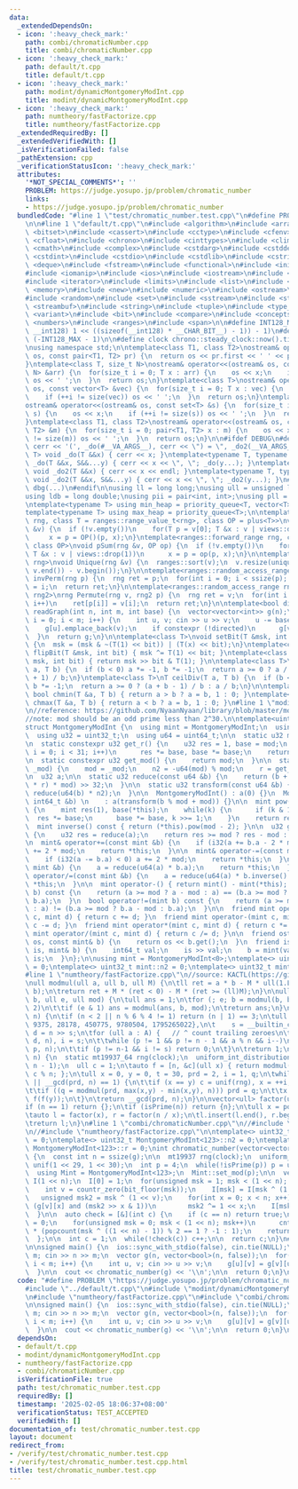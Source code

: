 ```yaml
---
data:
  _extendedDependsOn:
  - icon: ':heavy_check_mark:'
    path: combi/chromaticNumber.cpp
    title: combi/chromaticNumber.cpp
  - icon: ':heavy_check_mark:'
    path: default/t.cpp
    title: default/t.cpp
  - icon: ':heavy_check_mark:'
    path: modint/dynamicMontgomeryModInt.cpp
    title: modint/dynamicMontgomeryModInt.cpp
  - icon: ':heavy_check_mark:'
    path: numtheory/fastFactorize.cpp
    title: numtheory/fastFactorize.cpp
  _extendedRequiredBy: []
  _extendedVerifiedWith: []
  _isVerificationFailed: false
  _pathExtension: cpp
  _verificationStatusIcon: ':heavy_check_mark:'
  attributes:
    '*NOT_SPECIAL_COMMENTS*': ''
    PROBLEM: https://judge.yosupo.jp/problem/chromatic_number
    links:
    - https://judge.yosupo.jp/problem/chromatic_number
  bundledCode: "#line 1 \"test/chromatic_number.test.cpp\"\n#define PROBLEM \"https://judge.yosupo.jp/problem/chromatic_number\"\
    \n\n#line 1 \"default/t.cpp\"\n#include <algorithm>\n#include <array>\n#include\
    \ <bitset>\n#include <cassert>\n#include <cctype>\n#include <cfenv>\n#include\
    \ <cfloat>\n#include <chrono>\n#include <cinttypes>\n#include <climits>\n#include\
    \ <cmath>\n#include <complex>\n#include <cstdarg>\n#include <cstddef>\n#include\
    \ <cstdint>\n#include <cstdio>\n#include <cstdlib>\n#include <cstring>\n#include\
    \ <deque>\n#include <fstream>\n#include <functional>\n#include <initializer_list>\n\
    #include <iomanip>\n#include <ios>\n#include <iostream>\n#include <istream>\n\
    #include <iterator>\n#include <limits>\n#include <list>\n#include <map>\n#include\
    \ <memory>\n#include <new>\n#include <numeric>\n#include <ostream>\n#include <queue>\n\
    #include <random>\n#include <set>\n#include <sstream>\n#include <stack>\n#include\
    \ <streambuf>\n#include <string>\n#include <tuple>\n#include <type_traits>\n#include\
    \ <variant>\n#include <bit>\n#include <compare>\n#include <concepts>\n#include\
    \ <numbers>\n#include <ranges>\n#include <span>\n\n#define INT128_MAX (__int128)(((unsigned\
    \ __int128) 1 << ((sizeof(__int128) * __CHAR_BIT__) - 1)) - 1)\n#define INT128_MIN\
    \ (-INT128_MAX - 1)\n\n#define clock chrono::steady_clock::now().time_since_epoch().count()\n\
    \nusing namespace std;\n\ntemplate<class T1, class T2>\nostream& operator<<(ostream&\
    \ os, const pair<T1, T2> pr) {\n  return os << pr.first << ' ' << pr.second;\n\
    }\ntemplate<class T, size_t N>\nostream& operator<<(ostream& os, const array<T,\
    \ N> &arr) {\n  for(size_t i = 0; T x : arr) {\n    os << x;\n    if (++i != N)\
    \ os << ' ';\n  }\n  return os;\n}\ntemplate<class T>\nostream& operator<<(ostream&\
    \ os, const vector<T> &vec) {\n  for(size_t i = 0; T x : vec) {\n    os << x;\n\
    \    if (++i != size(vec)) os << ' ';\n  }\n  return os;\n}\ntemplate<class T>\n\
    ostream& operator<<(ostream& os, const set<T> &s) {\n  for(size_t i = 0; T x :\
    \ s) {\n    os << x;\n    if (++i != size(s)) os << ' ';\n  }\n  return os;\n\
    }\ntemplate<class T1, class T2>\nostream& operator<<(ostream& os, const map<T1,\
    \ T2> &m) {\n  for(size_t i = 0; pair<T1, T2> x : m) {\n    os << x;\n    if (++i\
    \ != size(m)) os << ' ';\n  }\n  return os;\n}\n\n#ifdef DEBUG\n#define dbg(...)\
    \ cerr << '(', _do(#__VA_ARGS__), cerr << \") = \", _do2(__VA_ARGS__)\ntemplate<typename\
    \ T> void _do(T &&x) { cerr << x; }\ntemplate<typename T, typename ...S> void\
    \ _do(T &&x, S&&...y) { cerr << x << \", \"; _do(y...); }\ntemplate<typename T>\
    \ void _do2(T &&x) { cerr << x << endl; }\ntemplate<typename T, typename ...S>\
    \ void _do2(T &&x, S&&...y) { cerr << x << \", \"; _do2(y...); }\n#else\n#define\
    \ dbg(...)\n#endif\n\nusing ll = long long;\nusing ull = unsigned long long;\n\
    using ldb = long double;\nusing pii = pair<int, int>;\nusing pll = pair<ll, ll>;\n\
    \ntemplate<typename T> using min_heap = priority_queue<T, vector<T>, greater<T>>;\n\
    template<typename T> using max_heap = priority_queue<T>;\n\ntemplate<ranges::forward_range\
    \ rng, class T = ranges::range_value_t<rng>, class OP = plus<T>>\nvoid pSum(rng\
    \ &v) {\n  if (!v.empty())\n    for(T p = v[0]; T &x : v | views::drop(1))\n \
    \     x = p = OP()(p, x);\n}\ntemplate<ranges::forward_range rng, class T = ranges::range_value_t<rng>,\
    \ class OP>\nvoid pSum(rng &v, OP op) {\n  if (!v.empty())\n    for(T p = v[0];\
    \ T &x : v | views::drop(1))\n      x = p = op(p, x);\n}\n\ntemplate<ranges::forward_range\
    \ rng>\nvoid Unique(rng &v) {\n  ranges::sort(v);\n  v.resize(unique(v.begin(),\
    \ v.end()) - v.begin());\n}\n\ntemplate<ranges::random_access_range rng>\nrng\
    \ invPerm(rng p) {\n  rng ret = p;\n  for(int i = 0; i < ssize(p); i++)\n    ret[p[i]]\
    \ = i;\n  return ret;\n}\n\ntemplate<ranges::random_access_range rng, ranges::random_access_range\
    \ rng2>\nrng Permute(rng v, rng2 p) {\n  rng ret = v;\n  for(int i = 0; i < ssize(p);\
    \ i++)\n    ret[p[i]] = v[i];\n  return ret;\n}\n\ntemplate<bool directed>\nvector<vector<int>>\
    \ readGraph(int n, int m, int base) {\n  vector<vector<int>> g(n);\n  for(int\
    \ i = 0; i < m; i++) {\n    int u, v; cin >> u >> v;\n    u -= base, v -= base;\n\
    \    g[u].emplace_back(v);\n    if constexpr (!directed)\n      g[v].emplace_back(u);\n\
    \  }\n  return g;\n}\n\ntemplate<class T>\nvoid setBit(T &msk, int bit, bool x)\
    \ {\n  msk = (msk & ~(T(1) << bit)) | (T(x) << bit);\n}\ntemplate<class T> void\
    \ flipBit(T &msk, int bit) { msk ^= T(1) << bit; }\ntemplate<class T> bool getBit(T\
    \ msk, int bit) { return msk >> bit & T(1); }\n\ntemplate<class T>\nT floorDiv(T\
    \ a, T b) {\n  if (b < 0) a *= -1, b *= -1;\n  return a >= 0 ? a / b : (a - b\
    \ + 1) / b;\n}\ntemplate<class T>\nT ceilDiv(T a, T b) {\n  if (b < 0) a *= -1,\
    \ b *= -1;\n  return a >= 0 ? (a + b - 1) / b : a / b;\n}\n\ntemplate<class T>\
    \ bool chmin(T &a, T b) { return a > b ? a = b, 1 : 0; }\ntemplate<class T> bool\
    \ chmax(T &a, T b) { return a < b ? a = b, 1 : 0; }\n#line 1 \"modint/dynamicMontgomeryModInt.cpp\"\
    \n//reference: https://github.com/NyaanNyaan/library/blob/master/modint/montgomery-modint.hpp#L10\n\
    //note: mod should be an odd prime less than 2^30.\n\ntemplate<uint32_t ver>\n\
    struct MontgomeryModInt {\n  using mint = MontgomeryModInt;\n  using i32 = int32_t;\n\
    \  using u32 = uint32_t;\n  using u64 = uint64_t;\n\n  static u32 mod, n2, r;\n\
    \n  static constexpr u32 get_r() {\n    u32 res = 1, base = mod;\n    for(i32\
    \ i = 0; i < 31; i++)\n      res *= base, base *= base;\n    return -res;\n  }\n\
    \n  static constexpr u32 get_mod() {\n    return mod;\n  }\n\n  static void set_mod(u32\
    \ _mod) {\n    mod = _mod;\n    n2 = -u64(mod) % mod;\n    r = get_r();\n  }\n\
    \n  u32 a;\n\n  static u32 reduce(const u64 &b) {\n    return (b + u64(u32(b)\
    \ * r) * mod) >> 32;\n  }\n\n  static u32 transform(const u64 &b) {\n    return\
    \ reduce(u64(b) * n2);\n  }\n\n  MontgomeryModInt() : a(0) {}\n  MontgomeryModInt(const\
    \ int64_t &b) \n    : a(transform(b % mod + mod)) {}\n\n  mint pow(u64 k) const\
    \ {\n    mint res(1), base(*this);\n    while(k) {\n      if (k & 1) \n      \
    \  res *= base;\n      base *= base, k >>= 1;\n    }\n    return res;\n  }\n\n\
    \  mint inverse() const { return (*this).pow(mod - 2); }\n\n  u32 get() const\
    \ {\n    u32 res = reduce(a);\n    return res >= mod ? res - mod : res;\n  }\n\
    \n  mint& operator+=(const mint &b) {\n    if (i32(a += b.a - 2 * mod) < 0) a\
    \ += 2 * mod;\n    return *this;\n  }\n\n  mint& operator-=(const mint &b) {\n\
    \    if (i32(a -= b.a) < 0) a += 2 * mod;\n    return *this;\n  }\n\n  mint& operator*=(const\
    \ mint &b) {\n    a = reduce(u64(a) * b.a);\n    return *this;\n  }\n\n  mint&\
    \ operator/=(const mint &b) {\n    a = reduce(u64(a) * b.inverse().a);\n    return\
    \ *this;\n  }\n\n  mint operator-() { return mint() - mint(*this); }\n  bool operator==(mint\
    \ b) const {\n    return (a >= mod ? a - mod : a) == (b.a >= mod ? b.a - mod :\
    \ b.a);\n  }\n  bool operator!=(mint b) const {\n    return (a >= mod ? a - mod\
    \ : a) != (b.a >= mod ? b.a - mod : b.a);\n  }\n\n  friend mint operator+(mint\
    \ c, mint d) { return c += d; }\n  friend mint operator-(mint c, mint d) { return\
    \ c -= d; }\n  friend mint operator*(mint c, mint d) { return c *= d; }\n  friend\
    \ mint operator/(mint c, mint d) { return c /= d; }\n\n  friend ostream& operator<<(ostream&\
    \ os, const mint& b) {\n    return os << b.get();\n  }\n  friend istream& operator>>(istream&\
    \ is, mint& b) {\n    int64_t val;\n    is >> val;\n    b = mint(val);\n    return\
    \ is;\n  }\n};\n\nusing mint = MontgomeryModInt<0>;\ntemplate<> uint32_t mint::mod\
    \ = 0;\ntemplate<> uint32_t mint::n2 = 0;\ntemplate<> uint32_t mint::r = 0;\n\
    #line 1 \"numtheory/fastFactorize.cpp\"\n//source: KACTL(https://github.com/kth-competitive-programming/kactl)\n\
    \null modmul(ull a, ull b, ull M) {\n\tll ret = a * b - M * ull(1.L / M * a *\
    \ b);\n\treturn ret + M * (ret < 0) - M * (ret >= (ll)M);\n}\n\null modpow(ull\
    \ b, ull e, ull mod) {\n\tull ans = 1;\n\tfor (; e; b = modmul(b, b, mod), e /=\
    \ 2)\n\t\tif (e & 1) ans = modmul(ans, b, mod);\n\treturn ans;\n}\n\nbool isPrime(ull\
    \ n) {\n\tif (n < 2 || n % 6 % 4 != 1) return (n | 1) == 3;\n\tull A[] = {2, 325,\
    \ 9375, 28178, 450775, 9780504, 1795265022},\n\t    s = __builtin_ctzll(n-1),\
    \ d = n >> s;\n\tfor (ull a : A) {   // ^ count trailing zeroes\n\t\tull p = modpow(a%n,\
    \ d, n), i = s;\n\t\twhile (p != 1 && p != n - 1 && a % n && i--)\n\t\t\tp = modmul(p,\
    \ p, n);\n\t\tif (p != n-1 && i != s) return 0;\n\t}\n\treturn 1;\n}\n\null pollard(ull\
    \ n) {\n  static mt19937_64 rng(clock);\n  uniform_int_distribution<ull> unif(0,\
    \ n - 1);\n  ull c = 1;\n\tauto f = [n, &c](ull x) { return modmul(x, x, n) +\
    \ c % n; };\n\tull x = 0, y = 0, t = 30, prd = 2, i = 1, q;\n\twhile (t++ % 40\
    \ || __gcd(prd, n) == 1) {\n\t\tif (x == y) c = unif(rng), x = ++i, y = f(x);\n\
    \t\tif ((q = modmul(prd, max(x,y) - min(x,y), n))) prd = q;\n\t\tx = f(x), y =\
    \ f(f(y));\n\t}\n\treturn __gcd(prd, n);\n}\n\nvector<ull> factor(ull n) {\n\t\
    if (n == 1) return {};\n\tif (isPrime(n)) return {n};\n\tull x = pollard(n);\n\
    \tauto l = factor(x), r = factor(n / x);\n\tl.insert(l.end(), r.begin(), r.end());\n\
    \treturn l;\n}\n#line 1 \"combi/chromaticNumber.cpp\"\n//#include \"modint/dynamicMontgomeryModInt.cpp\"\
    \n//#include \"numtheory/fastFactorize.cpp\"\n\ntemplate<> uint32_t MontgomeryModInt<123>::mod\
    \ = 0;\ntemplate<> uint32_t MontgomeryModInt<123>::n2 = 0;\ntemplate<> uint32_t\
    \ MontgomeryModInt<123>::r = 0;\nint chromatic_number(vector<vector<bool>> g)\
    \ {\n  const int n = ssize(g);\n\n  mt19937 rng(clock);\n  uniform_int_distribution<int>\
    \ unif(1 << 29, 1 << 30);\n  int p = 4;\n  while(!isPrime(p)) p = unif(rng);\n\
    \  using Mint = MontgomeryModInt<123>;\n  Mint::set_mod(p);\n\n  vector<Mint>\
    \ I(1 << n);\n  I[0] = 1;\n  for(unsigned msk = 1; msk < (1 << n); msk++) {\n\
    \    int v = countr_zero(bit_floor(msk));\n    I[msk] = I[msk ^ (1 << v)];\n \
    \   unsigned msk2 = msk ^ (1 << v);\n    for(int x = 0; x < n; x++)\n      if\
    \ (g[v][x] and (msk2 >> x & 1))\n        msk2 ^= 1 << x;\n    I[msk] += I[msk2];\n\
    \  }\n\n  auto check = [&](int c) {\n    if (c == n) return true;\n    Mint cnt\
    \ = 0;\n    for(unsigned msk = 0; msk < (1 << n); msk++)\n      cnt += I[msk].pow(c)\
    \ * (popcount(msk ^ ((1 << n) - 1)) % 2 == 1 ? -1 : 1);\n    return cnt != 0;\n\
    \  };\n\n  int c = 1;\n  while(!check(c)) c++;\n\n  return c;\n}\n#line 7 \"test/chromatic_number.test.cpp\"\
    \n\nsigned main() {\n  ios::sync_with_stdio(false), cin.tie(NULL);\n\n  int n,\
    \ m; cin >> n >> m;\n  vector g(n, vector<bool>(n, false));\n  for(int i = 0;\
    \ i < m; i++) {\n    int u, v; cin >> u >> v;\n    g[u][v] = g[v][u] = true;\n\
    \  }\n\n  cout << chromatic_number(g) << '\\n';\n\n  return 0;\n}\n\n"
  code: "#define PROBLEM \"https://judge.yosupo.jp/problem/chromatic_number\"\n\n\
    #include \"../default/t.cpp\"\n#include \"modint/dynamicMontgomeryModInt.cpp\"\
    \n#include \"numtheory/fastFactorize.cpp\"\n#include \"combi/chromaticNumber.cpp\"\
    \n\nsigned main() {\n  ios::sync_with_stdio(false), cin.tie(NULL);\n\n  int n,\
    \ m; cin >> n >> m;\n  vector g(n, vector<bool>(n, false));\n  for(int i = 0;\
    \ i < m; i++) {\n    int u, v; cin >> u >> v;\n    g[u][v] = g[v][u] = true;\n\
    \  }\n\n  cout << chromatic_number(g) << '\\n';\n\n  return 0;\n}\n\n"
  dependsOn:
  - default/t.cpp
  - modint/dynamicMontgomeryModInt.cpp
  - numtheory/fastFactorize.cpp
  - combi/chromaticNumber.cpp
  isVerificationFile: true
  path: test/chromatic_number.test.cpp
  requiredBy: []
  timestamp: '2025-02-05 18:06:37+08:00'
  verificationStatus: TEST_ACCEPTED
  verifiedWith: []
documentation_of: test/chromatic_number.test.cpp
layout: document
redirect_from:
- /verify/test/chromatic_number.test.cpp
- /verify/test/chromatic_number.test.cpp.html
title: test/chromatic_number.test.cpp
---
```

